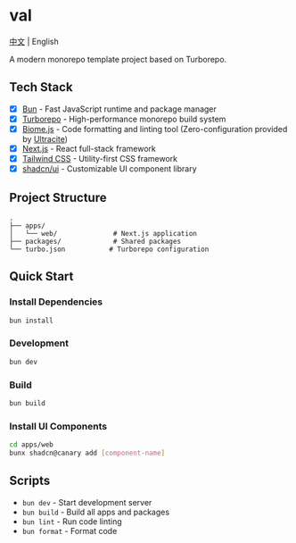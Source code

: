 # val

[中文](./README.md) | English

A modern monorepo template project based on Turborepo.

## Tech Stack

- [x] [Bun](https://bun.sh) - Fast JavaScript runtime and package manager
- [x] [Turborepo](https://turborepo.com/) - High-performance monorepo build system
- [x] [Biome.js](https://biomejs.dev/) - Code formatting and linting tool (Zero-configuration provided by [Ultracite](https://www.ultracite.ai/))
- [x] [Next.js](https://nextjs.org/) - React full-stack framework
- [x] [Tailwind CSS](https://tailwindcss.com/) - Utility-first CSS framework
- [x] [shadcn/ui](https://ui.shadcn.com) - Customizable UI component library

## Project Structure

```
.
├── apps/
│   └── web/              # Next.js application
├── packages/             # Shared packages
└── turbo.json           # Turborepo configuration
```

## Quick Start

### Install Dependencies

```bash
bun install
```

### Development

```bash
bun dev
```

### Build

```bash
bun build
```

### Install UI Components

```bash
cd apps/web
bunx shadcn@canary add [component-name]
```

## Scripts

- `bun dev` - Start development server
- `bun build` - Build all apps and packages
- `bun lint` - Run code linting
- `bun format` - Format code
